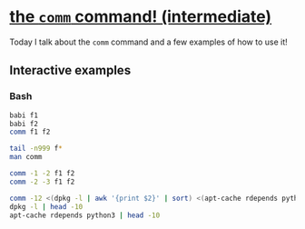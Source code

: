 # [the `comm` command! (intermediate)](https://youtu.be/Ic-8swynoHU)

Today I talk about the `comm` command and a few examples of how to use it!

## Interactive examples

### Bash

```bash
babi f1
babi f2
comm f1 f2

tail -n999 f*
man comm

comm -1 -2 f1 f2
comm -2 -3 f1 f2

comm -12 <(dpkg -l | awk '{print $2}' | sort) <(apt-cache rdepends python3 | awk '{print $1}' | sort)
dpkg -l | head -10
apt-cache rdepends python3 | head -10
```
